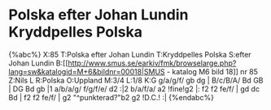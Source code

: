 # Polska efter Johan Lundin Kryddpelles Polska

{%abc%}
X:85
T:Polska efter Johan Lundin
T:Kryddpelles Polska
S:efter Johan Lundin
B:[[http://www.smus.se/earkiv/fmk/browselarge.php?lang=sw&katalogid=M+6&bildnr=00018|SMUS - katalog M6 bild 18]] nr 85
Z:Nils L
R:Polska
O:Uppland
M:3/4
L:1/8
K:G
g/a/g/f/ gb dg | B/c/B/A/ Bd GB | DG Bd gb |1 a/b/a/g/ f/g/f/e/ d2 :|2
b/a/f/a/ a2 !fine!g2 |: f2 f2 fe/f/ | gd dc Bd | f2 f2 fe/f/ | g2 "^punkterad?"b2 g2 !D.C.! :|
{%endabc%}
